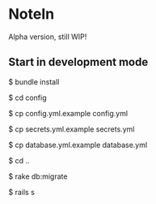 # NoteIn

Alpha version, still WIP!

## Start in development mode

$ bundle install

$ cd config

$ cp config.yml.example config.yml

$ cp secrets.yml.example secrets.yml

$ cp database.yml.example database.yml

$ cd ..

$ rake db:migrate

$ rails s
